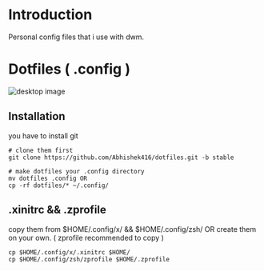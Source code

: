 # Introduction 
Personal config files that i use with dwm.

# Dotfiles ( .config )
![ desktop image ]($HOME/pics/screenshots/desktop.png)

## Installation
you have to install git
```
# clone them first
git clone https://github.com/Abhishek416/dotfiles.git -b stable 

# make dotfiles your .config directory 
mv dotfiles .config OR
cp -rf dotfiles/* ~/.config/

```

## .xinitrc && .zprofile
copy them from $HOME/.config/x/ && $HOME/.config/zsh/ OR
create them on your own. 
( zprofile recommended to copy )

```
cp $HOME/.config/x/.xinitrc $HOME/
cp $HOME/.config/zsh/zprofile $HOME/.zprofile
```
